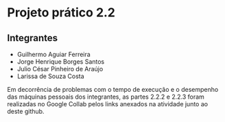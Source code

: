 # Projeto prático 2.2

## Integrantes
- Guilhermo Aguiar Ferreira
- Jorge Henrique Borges Santos
- Julio César Pinheiro de Araújo
- Larissa de Souza Costa

Em decorrência de problemas com o tempo de execução e o desempenho das máquinas pessoais dos integrantes, as partes 2.2.2 e 2.2.3 foram realizadas no Google Collab pelos links anexados na atividade junto ao deste github.
